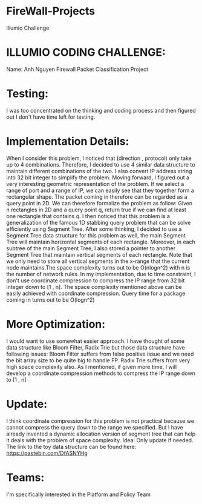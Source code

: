 # FireWall-Projects
Illumio Challenge 

# ILLUMIO CODING CHALLENGE:

Name: Anh Nguyen
Firewall Packet Classification Project

# Testing:

I was too concentrated on the thinking and coding process and then figured out I don't have time left for testing.

# Implementation Details:

When I consider this problem, I noticed that (direction , protocol) only take up to 4 combinations. Therefore, I decided to use 4 similar data structure to maintain different combinations of the two. I also convert IP address string into 32 bit integer to simplify the problem. Moving forward, I figured out a very interesting geometric representation of the problem. If we select a range of port and a range of IP, we can easily see that they together form a rectangular shape. The packet coming in therefore can be regarded as a query point in 2D. We can therefore formalize the problem as follow: Given n rectangles in 2D and a query point q, return true if we can find at least one rectangle that contains q. I then noticed that this problem is a generalization of the famous 1D stabbing query problem that can be solve efficiently using Segment Tree. After some thinking, I decided to use a Segment Tree data structure for this problem as well, the main Segment Tree will maintain horizontal segments of each rectangle. Moreover, in each subtree of the main Segment Tree, I also stored a pointer to another Segment Tree that maintain vertical segments of each rectangle. Note that we only need to store all vertical segments in the x-range that the current node maintains.The space complexity turns out to be O(nlogn^2) with n is the number of network rules. In my implementation, due to time constraint, I don't use coordinate compression to compress the IP range from 32 bit integer down to [1 , n]. The space complexity mentioned above can be easily achieved with coordinate compression. Query time for a package coming in turns out to be O(logn^2)

# More Optimization:

I would want to use somewhat easier approach. I have thought of some data structure like Bloom Filter, Radix Trie but those data structure have following issues:
Bloom Filter suffers from false positive issue and we need the bit array size to be quite big to handle FP.
Radix Trie suffers from very high space complexity also.
As I mentioned, if given more time, I will develop a coordinate compression methods to compress the IP range down to [1 , n]

# Update:
I think coordinate compression for this problem is not practical because we cannot compress the query down to the range we specified. But I have already invented a dynamic allocation version of segment tree that can help it deals with the problem of space complexity. Idea: Only update if needed. The link to the toy data structure can be found here: 
https://pastebin.com/DfASNYHg

# Teams:

I'm specifically interested in the Platform and Policy Team
